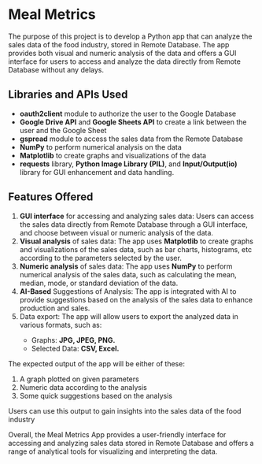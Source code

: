<!DOCTYPE html>
<html>
  <head></head>
  <body>
    <h1>Meal Metrics</h1>
    <p>The purpose of this project is to develop a Python app that can analyze the sales data of the food industry, stored in Remote Database. The app provides both visual and numeric analysis of the data and offers a GUI interface for users to access and analyze the data directly from Remote Database without any delays.</p>
    <h2><b>Libraries and APIs Used</b></h2>
    <ul>
      <li><b>oauth2client</b> module to authorize the user to the Google Database</li>
      <li><b>Google Drive API</b> and <b>Google Sheets API</b> to create a link between the user and the Google Sheet</li>
      <li><b>gspread</b> module to access the sales data from the Remote Database</li>
      <li><b>NumPy</b> to perform numerical analysis on the data</li>
      <li><b>Matplotlib</b> to create graphs and visualizations of the data</li>
      <li><b>requests</b> library, <b>Python Image Library (PIL)</b>, and <b>Input/Output(io)</b> library for GUI enhancement and data handling.</li>
    </ul>
    <h2><b>Features Offered</b></h2>
    <ol>
      <li><b>GUI interface</b> for accessing and analyzing sales data: Users can access the sales data directly from Remote Database through a GUI interface, and choose between visual or numeric analysis of the data.</li>
      <li><b>Visual analysis</b> of sales data: The app uses <b>Matplotlib</b> to create graphs and visualizations of the sales data, such as bar charts, histograms, etc according to the parameters selected by the user.</li>
      <li><b>Numeric analysis</b> of sales data: The app uses <b>NumPy</b> to perform numerical analysis of the sales data, such as calculating the mean, median, mode, or standard deviation of the data.</li>
      <li><b>AI-Based</b> Suggestions of Analysis: The app is integrated with AI to provide suggestions based on the analysis of the sales data to enhance production and sales.</li>
      <li>Data export: The app will allow users to export the analyzed data in various formats, such as:</li>
      <ul>
        <li>Graphs: <b>JPG, JPEG, PNG.</b></li>
        <li>Selected Data: <b>CSV, Excel.</b></li>
      </ul>
    </ol>
    <p>The expected output of the app will be either of these:</p>
    <ol>
      <li>A graph plotted on given parameters</li>
      <li>Numeric data according to the analysis</li>
      <li>Some quick suggestions based on the analysis</li>
    </ol>
    <p>Users can use this output to gain insights into the sales data of the food industry</p>
    <p>Overall, the Meal Metrics App provides a user-friendly interface for accessing and analyzing sales data stored in Remote Database and offers a range of analytical tools for visualizing and interpreting the data.</p>
</html>
